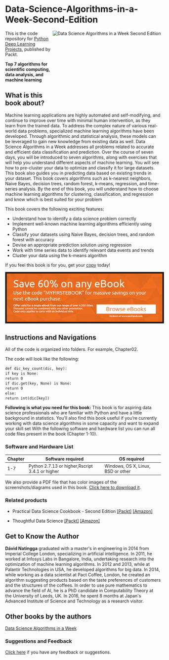 # Data-Science-Algorithms-in-a-Week-Second-Edition

<a href="https://www.packtpub.com/big-data-and-business-intelligence/data-science-algorithms-week-second-edition?utm_source=github&utm_medium=repository&utm_campaign=9781789804546 "><img src="https://www.packtpub.com/sites/default/files/B12375.png" alt="Data Science Algorithms in a Week Second Edition" height="256px" align="right"></a>

This is the code repository for [Python Deep Learning Projects](https://www.packtpub.com/big-data-and-business-intelligence/data-science-algorithms-week-second-edition?utm_source=github&utm_medium=repository&utm_campaign=9781789804546), published by Packt.

**Top 7 algorithms for scientific computing, data analysis, and machine learning**

## What is this book about?
Machine learning applications are highly automated and self-modifying, and continue to improve over time with minimal human intervention, as they learn from the trained data. To address the complex nature of various real-world data problems, specialized machine learning algorithms have been developed. Through algorithmic and statistical analysis, these models can be leveraged to gain new knowledge from existing data as well.
Data Science Algorithms in a Week addresses all problems related to accurate and efficient data classification and prediction. Over the course of seven days, you will be introduced to seven algorithms, along with exercises that will help you understand different aspects of machine learning. You will see how to pre-cluster your data to optimize and classify it for large datasets. This book also guides you in predicting data based on existing trends in your dataset. This book covers algorithms such as k-nearest neighbors, Naive Bayes, decision trees, random forest, k-means, regression, and time-series analysis.
By the end of this book, you will understand how to choose machine learning algorithms for clustering, classification, and regression and know which is best suited for your problem

This book covers the following exciting features:
* Understand how to identify a data science problem correctly
* Implement well-known machine learning algorithms efficiently using Python 
* Classify your datasets using Naive Bayes, decision trees, and random forest with accuracy
* Devise an appropriate prediction solution using regression 
* Work with time series data to identify relevant data events and trends 
* Cluster your data using the k-means algorithm

If you feel this book is for you, get your [copy](https://www.amazon.com/dp/1789806070) today!

<a href="https://www.packtpub.com/?utm_source=github&utm_medium=banner&utm_campaign=GitHubBanner"><img src="https://raw.githubusercontent.com/PacktPublishing/GitHub/master/GitHub.png" 
alt="https://www.packtpub.com/" border="5" /></a>

## Instructions and Navigations
All of the code is organized into folders. For example, Chapter02.

The code will look like the following:
```
def dic_key_count(dic, key):
if key is None:
return 0
if dic.get(key, None) is None:
return 0
else:
return int(dic[key])
```

**Following is what you need for this book:**
This book is for aspiring data science professionals who are familiar with Python and have a little background in statistics. You’ll also find this book useful if you’re currently working with data science algorithms in some capacity and want to expand your skill set
With the following software and hardware list you can run all code files present in the book (Chapter 1-10).
### Software and Hardware List 
| Chapter  | Software required                               | OS required                       |
| -------- | ------------------------------------            | --------------------------------- |
| 1-7      | Python 2.7.13 or higher,Rscript 3.4.1 or higher |Windows, OS X, Linux, BSD or other |

We also provide a PDF file that has color images of the screenshots/diagrams used in this book. [Click here to download it](http://www.packtpub.com/sites/default/files/downloads/9781789806076_ColorImages.pdf).

### Related products
* Practical Data Science Cookbook - Second Edition [[Packt]](https://www.packtpub.com/big-data-and-business-intelligence/practical-data-science-cookbook-second-edition?utm_source=github&utm_medium=repository&utm_campaign=9781787129627) [[Amazon]](https://www.amazon.com/dp/1787129624)

* Thoughtful Data Science [[Packt]](https://www.packtpub.com/big-data-and-business-intelligence/hands-natural-language-processing-python?utm_source=github&utm_medium=repository&utm_campaign=9781789139495) [[Amazon]](https://www.amazon.com/dp/178883996X)

## Get to Know the Author
**Dávid Natingga**
 graduated with a master's in engineering in 2014 from Imperial College London, specializing in artificial intelligence. In 2011, he worked at Infosys Labs in Bangalore, India, undertaking research into the optimization of machine learning algorithms. In 2012 and 2013, while at Palantir Technologies in USA, he developed algorithms for big data. In 2014, while working as a data scientist at Pact Coffee, London, he created an algorithm suggesting products based on the taste preferences of customers and the structures of the coffees. In order to use pure mathematics to advance the field of AI, he is a PhD candidate in Computability Theory at the University of Leeds, UK. In 2016, he spent 8 months at Japan's Advanced Institute of Science and Technology as a research visitor.


## Other books by the authors
[Data Science Algorithms in a Week](https://www.packtpub.com/big-data-and-business-intelligence/data-science-algorithms-week?utm_source=github&utm_medium=repository&utm_campaign=9781787284586)

### Suggestions and Feedback
[Click here](https://docs.google.com/forms/d/e/1FAIpQLSdy7dATC6QmEL81FIUuymZ0Wy9vH1jHkvpY57OiMeKGqib_Ow/viewform) if you have any feedback or suggestions.


